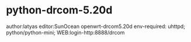 # python-drcom-5.20d
author:latyas
editor:SunOcean
openwrt-drcom5.20d
env-required:
uhttpd;
python/python-mini;
WEB:login-http:8888/drcom
